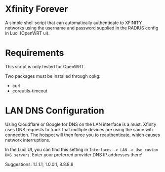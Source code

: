 # Xfinity Forever

A simple shell script that can automatically authenticate to XFINITY networks using
the username and password supplied in the RADIUS config in Luci (OpenWRT ui).

# Requirements

This script is only tested for OpenWRT.

Two packages must be installed through opkg:

- curl
- coreutils-timeout

# LAN DNS Configuration

Using Cloudflare or Google for DNS on the LAN interface is a must. Xfinity uses DNS requests
to track that multiple devices are using the same wifi connection. The hotspot will then
force you to reauthenticate, which causes network interruptions.

In the Luci UI, you can find this setting in `Interfaces -> LAN -> Use custom DNS servers`.
Enter your preferred provider DNS IP addresses there!

Suggestions: 1.1.1.1, 1.0.0.1, 8.8.8.8